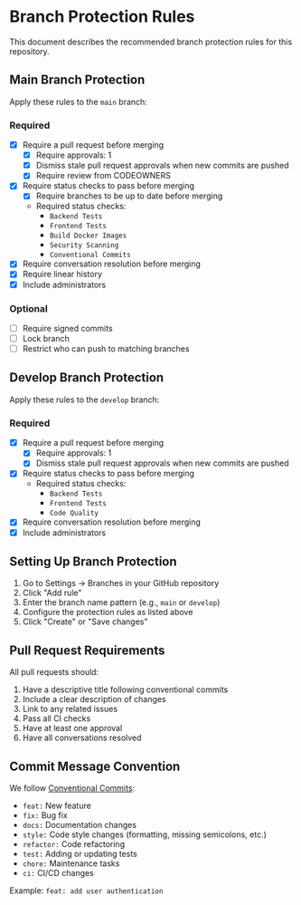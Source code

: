 # Branch Protection Rules

This document describes the recommended branch protection rules for this repository.

## Main Branch Protection

Apply these rules to the `main` branch:

### Required
- [x] Require a pull request before merging
  - [x] Require approvals: 1
  - [x] Dismiss stale pull request approvals when new commits are pushed
  - [x] Require review from CODEOWNERS
- [x] Require status checks to pass before merging
  - [x] Require branches to be up to date before merging
  - Required status checks:
    - `Backend Tests`
    - `Frontend Tests`
    - `Build Docker Images`
    - `Security Scanning`
    - `Conventional Commits`
- [x] Require conversation resolution before merging
- [x] Require linear history
- [x] Include administrators

### Optional
- [ ] Require signed commits
- [ ] Lock branch
- [ ] Restrict who can push to matching branches

## Develop Branch Protection

Apply these rules to the `develop` branch:

### Required
- [x] Require a pull request before merging
  - [x] Require approvals: 1
  - [x] Dismiss stale pull request approvals when new commits are pushed
- [x] Require status checks to pass before merging
  - Required status checks:
    - `Backend Tests`
    - `Frontend Tests`
    - `Code Quality`
- [x] Require conversation resolution before merging
- [x] Include administrators

## Setting Up Branch Protection

1. Go to Settings → Branches in your GitHub repository
2. Click "Add rule"
3. Enter the branch name pattern (e.g., `main` or `develop`)
4. Configure the protection rules as listed above
5. Click "Create" or "Save changes"

## Pull Request Requirements

All pull requests should:

1. Have a descriptive title following conventional commits
2. Include a clear description of changes
3. Link to any related issues
4. Pass all CI checks
5. Have at least one approval
6. Have all conversations resolved

## Commit Message Convention

We follow [Conventional Commits](https://www.conventionalcommits.org/):

- `feat:` New feature
- `fix:` Bug fix
- `docs:` Documentation changes
- `style:` Code style changes (formatting, missing semicolons, etc.)
- `refactor:` Code refactoring
- `test:` Adding or updating tests
- `chore:` Maintenance tasks
- `ci:` CI/CD changes

Example: `feat: add user authentication`